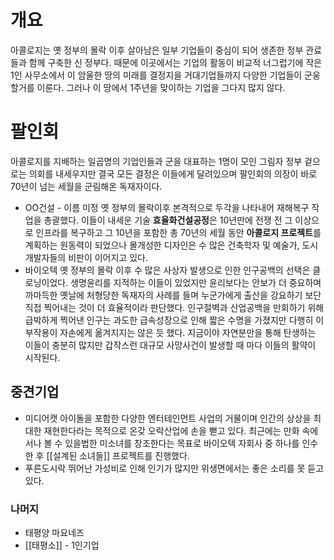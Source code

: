 # 개요
아콜로지는 옛 정부의 몰락 이후 살아남은 일부 기업들이 중심이 되어 생존한 정부 관료들과 함께 구축한 신 정부다.
때문에 이곳에서는 기업의 활동이 비교적 너그럽기에 작은 1인 사무소에서 이 암울한 땅의 미래를 결정지을 거대기업들까지 다양한 기업들이 군웅할거를 이룬다. 그러나 이 땅에서 1주년을 맞이하는 기업을 그다지 많지 않다.

# 팔인회
아콜로지를 지배하는 일곱명의 기업인들과 군을 대표하는 1명이 모인 그림자 정부 겉으로는 의회를 내세우지만 결국 모든 결정은 이들에게 달려있으며 팔인회의 의장이 바로 70년이 넘는 세월을 군림해온 독재자이다.

* OO건설 - 이름 미정
	옛 정부의 몰락이후 본격적으로 두각을 나타내어 재해복구 작업을 총괄했다. 이들이 내세운 기술 **효율화건설공정**은 10년만에 전쟁 전 그 이상으로 인프라를 복구하고 그 10년을 포함한 총 70년의 세월 동안 **아콜로지 프로젝트**를 계획하는 원동력이 되었으나 몰개성한 디자인은 수 많은 건축학자 및 예술가, 도시개발자들의 비판이 이어지고 있다.
* 바이오텍
	옛 정부의 몰락 이후 수 많은 사상자 발생으로 인한 인구공백의 선택은 클로닝이었다. 생명윤리를 지적하는 이들이 있었지만 윤리보다는 안보가 더 중요하며 까마득한 옛날에 처형당한 독재자의 사례를 들며 누군가에게 출산을 강요하기 보단 직접 찍어내는 것이 더 효율적이라 판단했다. 인구절벽과 산업공백을 만회하기 위해 급박하게 찍어낸 인구는 과도한 급속성장으로 인해 짧은 수명을 가졌지만 다행히 이 부작용이 자손에게 옮겨지지는 않은 듯 했다. 지금이야 자연분만을 통해 탄생하는 이들이 충분히 많지만 갑작스런 대규모 사망사건이 발생할 때 마다 이들의 활약이 시작된다.
## 중견기업
* 미디어캣
	아이돌을 포함한 다양한 엔터테인먼트 사업의 거물이며 인간의 상상을 최대한 재현한다라는 목적으로 온갖 오락산업에 손을 뻗고 있다. 최근에는 만화 속에서나 볼 수 있을법한 미소녀를 창조한다는 목표로 바이오텍 자회사 중 하나를 인수한 후 [[설계된 소녀들]] 프로젝트를 진행했다.
* 푸른도시락
	뛰어난 가성비로 인해 인기가 많지만 위생면에서는 좋은 소리를 못 듣고 있다.

### 나머지
* 태평양 마요네즈
* [[태평소]] - 1인기업